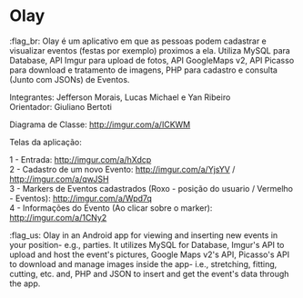 # Olay

:flag_br: 
Olay é um aplicativo em que as pessoas podem cadastrar e visualizar eventos (festas por exemplo) proximos a ela.
Utiliza MySQL para Database, API Imgur para upload de fotos, API GoogleMaps v2, API Picasso para download e tratamento de imagens, PHP para cadastro e consulta (Junto com JSONs) de Eventos.

Integrantes: Jefferson Morais, Lucas Michael e Yan Ribeiro<br />
Orientador: Giuliano Bertoti

Diagrama de Classe: http://imgur.com/a/ICKWM

Telas da aplicação:

1 - Entrada: http://imgur.com/a/hXdcp<br />
2 - Cadastro de um novo Evento: http://imgur.com/a/YjsYV / http://imgur.com/a/qwJSH<br />
3 - Markers de Eventos cadastrados (Roxo - posição do usuario / Vermelho - Eventos): http://imgur.com/a/Wpd7q<br />
4 - Informações do Evento (Ao clicar sobre o marker): http://imgur.com/a/1CNy2<br />

:flag_us: 
Olay in an Android app for viewing and inserting new events in your position- e.g., parties. It utilizes MySQL for Database, Imgur's API to upload and host the event's pictures, Google Maps v2's API, Picasso's API to download and manage images inside the app- i.e., stretching, fitting, cutting, etc. and, PHP and JSON to insert and get the event's data through the app.
